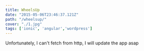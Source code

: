 ```yaml
---
title: WheelsUp
date: "2015-05-06T23:46:37.121Z"
path: "/wheelsup/"
cover: "./1.jpg"
tags: ['ionic', 'angular','wordpress']
---
```


Unfortunately, I can't fetch from http, I will update the app asap
